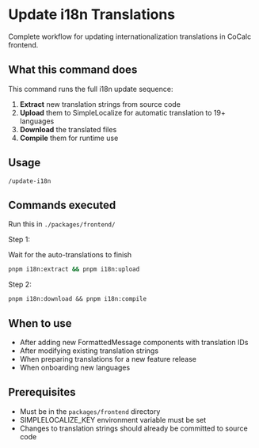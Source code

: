 # Update i18n Translations

Complete workflow for updating internationalization translations in CoCalc frontend.

## What this command does

This command runs the full i18n update sequence:
1. **Extract** new translation strings from source code
2. **Upload** them to SimpleLocalize for automatic translation to 19+ languages  
3. **Download** the translated files
4. **Compile** them for runtime use

## Usage

```
/update-i18n
```

## Commands executed

Run this in `./packages/frontend/`

Step 1:

Wait for the auto-translations to finish

```bash
pnpm i18n:extract && pnpm i18n:upload
```

Step 2:


```
pnpm i18n:download && pnpm i18n:compile
```

## When to use

- After adding new FormattedMessage components with translation IDs
- After modifying existing translation strings
- When preparing translations for a new feature release
- When onboarding new languages

## Prerequisites

- Must be in the `packages/frontend` directory
- SIMPLELOCALIZE_KEY environment variable must be set
- Changes to translation strings should already be committed to source code
